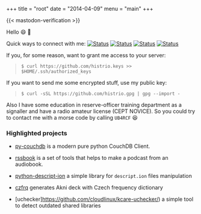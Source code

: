 +++
title = "root"
date = "2014-04-09"
menu = "main"
+++


{{< mastodon-verification \>}}

Hello :smile: :wave:

Quick ways to connect with me: 
[![Status](https://badgen.net/badge/icon/email?icon=terminal&label)](mailto:rinat.sabitov@gmail.com)
[![Status](https://badgen.net/badge/icon/telegram?icon=telegram&label)](https://t.me/histrio)
[![Status](https://badgen.net/keybase/pgp/lukechilds)](https://keybase.io/histrio)
[![Status](https://badgen.net/badge/icon/discord?icon=discord&label)](https://discordapp.com/users/334224768645595137)

If you, for some reason, want to grant me access to your server:

> `$ curl https://github.com/histrio.keys >> $HOME/.ssh/authorized_keys`

If you want to send me some encrypted stuff, use my public key:

> `$ curl -sSL https://github.com/histrio.gpg | gpg --import -`

Also I have some education in reserve-officer training department as a signaller and have a radio amateur license (CEPT NOVICE). So you could try to contact me with a morse code by calling `UB4RCF` :laughing:


### **Highlighted projects**

- [py-couchdb](https://github.com/histrio/py-couchdb) is a modern pure python CouchDB Client.

- [rssbook](https://github.com/histrio/rssbook) is a set of tools that helps to make a podcast from an audiobook.

- [python-descript-ion](https://github.com/histrio/python-descript-ion) a simple library for `descript.ion` files manipulation

- [czfrq](https://github.com/histrio/czfrq) generates Akni deck with Czech frequency dictionary

- [uchecker]https://github.com/cloudlinux/kcare-uchecker/) a simple tool to detect outdated shared libraries 

